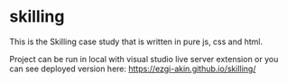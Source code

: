 # skilling

This is the Skilling case study that is written in pure js, css and html. 

Project can be run in local with visual studio live server extension or you can see deployed version here: https://ezgi-akin.github.io/skilling/ 
